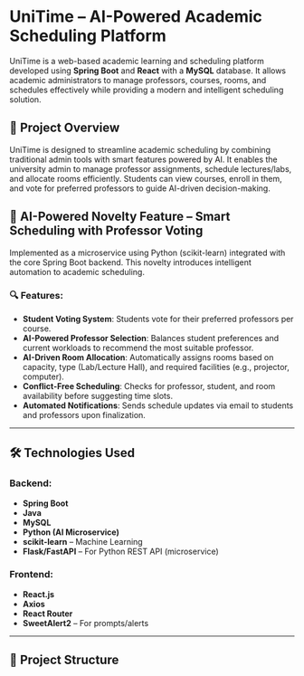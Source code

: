 # UniTime – AI-Powered Academic Scheduling Platform

UniTime is a web-based academic learning and scheduling platform developed using **Spring Boot** and **React** with a **MySQL** database. It allows academic administrators to manage professors, courses, rooms, and schedules effectively while providing a modern and intelligent scheduling solution.

## 🚀 Project Overview

UniTime is designed to streamline academic scheduling by combining traditional admin tools with smart features powered by AI. It enables the university admin to manage professor assignments, schedule lectures/labs, and allocate rooms efficiently. Students can view courses, enroll in them, and vote for preferred professors to guide AI-driven decision-making.

## 🧠 AI-Powered Novelty Feature – Smart Scheduling with Professor Voting

Implemented as a microservice using Python (scikit-learn) integrated with the core Spring Boot backend. This novelty introduces intelligent automation to academic scheduling.

### 🔍 Features:
- **Student Voting System**: Students vote for their preferred professors per course.
- **AI-Powered Professor Selection**: Balances student preferences and current workloads to recommend the most suitable professor.
- **AI-Driven Room Allocation**: Automatically assigns rooms based on capacity, type (Lab/Lecture Hall), and required facilities (e.g., projector, computer).
- **Conflict-Free Scheduling**: Checks for professor, student, and room availability before suggesting time slots.
- **Automated Notifications**: Sends schedule updates via email to students and professors upon finalization.

---

## 🛠️ Technologies Used

### Backend:
- **Spring Boot**
- **Java**
- **MySQL**
- **Python (AI Microservice)**
- **scikit-learn** – Machine Learning
- **Flask/FastAPI** – For Python REST API (microservice)

### Frontend:
- **React.js**
- **Axios**
- **React Router**
- **SweetAlert2** – For prompts/alerts

---

## 📂 Project Structure


